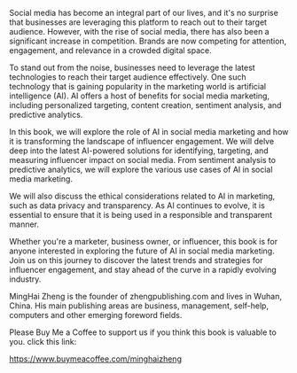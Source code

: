 
Social media has become an integral part of our lives, and it's no surprise that businesses are leveraging this platform to reach out to their target audience. However, with the rise of social media, there has also been a significant increase in competition. Brands are now competing for attention, engagement, and relevance in a crowded digital space.

To stand out from the noise, businesses need to leverage the latest technologies to reach their target audience effectively. One such technology that is gaining popularity in the marketing world is artificial intelligence (AI). AI offers a host of benefits for social media marketing, including personalized targeting, content creation, sentiment analysis, and predictive analytics.

In this book, we will explore the role of AI in social media marketing and how it is transforming the landscape of influencer engagement. We will delve deep into the latest AI-powered solutions for identifying, targeting, and measuring influencer impact on social media. From sentiment analysis to predictive analytics, we will explore the various use cases of AI in social media marketing.

We will also discuss the ethical considerations related to AI in marketing, such as data privacy and transparency. As AI continues to evolve, it is essential to ensure that it is being used in a responsible and transparent manner.

Whether you're a marketer, business owner, or influencer, this book is for anyone interested in exploring the future of AI in social media marketing. Join us on this journey to discover the latest trends and strategies for influencer engagement, and stay ahead of the curve in a rapidly evolving industry.

MingHai Zheng is the founder of zhengpublishing.com and lives in Wuhan, China. His main publishing areas are business, management, self-help, computers and other emerging foreword fields.

Please Buy Me a Coffee to support us if you think this book is valuable to you. click this link:

https://www.buymeacoffee.com/minghaizheng
